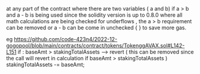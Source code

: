 at any part of the contract where there are two variables ( a and b)
if a > b
and a - b is being used
since the solidity version is up to 0.8.0 where all math calculations are being checked for underflows , the a > b requirement can be removed or a - b can be come in unchecked {  } to save more gas.

eg https://github.com/code-423n4/2022-12-gogopool/blob/main/contracts/contract/tokens/TokenggAVAX.sol#L142-L151
if : baseAmt > stakingTotalAssets --> revert ( this can be removed since the call will revert in calculation if baseAmt > stakingTotalAssets )
stakingTotalAssets -= baseAmt;
